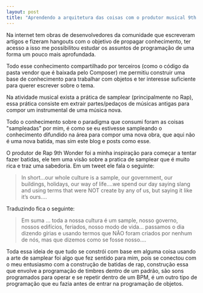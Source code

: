 ```yaml
---
layout: post
title: "Aprendendo a arquitetura das coisas com o produtor musical 9th Wonder"
---
```


Na internet tem obras de desenvolvedores da comunidade que escreveram artigos e fizeram hangouts com o objetivo de propagar conhecimento, ter acesso a isso me possibilitou estudar os assuntos de programação de uma forma um pouco mais aprofundada. 

Todo esse conhecimento compartilhado por terceiros (como o código da pasta vendor que é baixada pelo Composer) me permitiu construir uma base de conhecimento para trabalhar com objetos e ter interesse suficiente para querer escrever sobre o tema.

Na atividade musical exista a prática de samplear (principalmente no Rap), essa prática consiste em extrair partes/pedaços de músicas antigas para compor um instrumental de uma música nova.

Todo o conhecimento sobre o paradigma que consumi foram as coisas "sampleadas" por mim, é como se eu estivesse sampleando o conhecimento difundido na área para compor uma nova obra, que aqui não é uma nova batida, mas sim este blog e posts como esse.

O produtor de Rap 9th Wonder foi a minha inspiração para começar a tentar fazer batidas, ele tem uma visão sobre a pratica de samplear que é muito rica e traz uma sabedoria. Em um tweet ele fala o seguinte:

> In short...our whole culture is a sample,  our government,  our buildings,  holidays,  our way of life....we spend our day saying slang and using terms that were NOT create by any of us,  but saying it like it’s ours....

Traduzindo fica o seguinte:

> Em suma ... toda a nossa cultura é um sample, nosso governo, nossos edifícios, feriados, nosso modo de vida... passamos o dia dizendo gírias e usando termos que NÃO foram criados por nenhum de nós, mas que dizemos como se fosse nosso....

Toda essa ideia de que tudo se constrói com base em alguma coisa usando a arte de samplear foi algo que fez sentido para mim, pois se conectou com o meu entusiasmo com a construção de batidas de rap, construção essa que envolve a programação de timbres dentro de um padrão, são sons programados para operar e se repetir dentro de um BPM, é um outro tipo de programação que eu fazia antes de entrar na programação de objetos.